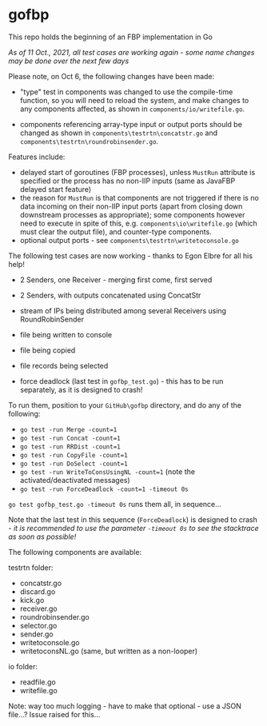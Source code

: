 # gofbp 

This repo holds the beginning of an FBP implementation in Go

*As of 11 Oct., 2021, all test cases are working again - some name changes may be done over the next few days*

Please note, on Oct 6, the following changes have been made:

- "type" test in components was changed to use the compile-time function, so you will need to reload the system, and make changes to any components affected, as shown in `components/io/writefile.go`.

- components referencing array-type input or output ports should be changed as shown in `components\testrtn\concatstr.go` and `components\testrtn\roundrobinsender.go`.

Features include:

- delayed start of goroutines (FBP processes), unless `MustRun` attribute is specified or the process has no non-IIP inputs (same as JavaFBP delayed start feature) 
- the reason for `MustRun` is that components are not triggered if there is no data incoming on their non-IIP input ports (apart from closing down downstream processes as appropriate);  some components however need to execute in spite of this, e.g. `components\io\writefile.go` (which must clear the output file), and counter-type components.
- optional output ports - see `components\testrtn\writetoconsole.go`


The following test cases are now working - thanks to Egon Elbre for all his help!

- 2 Senders, one Receiver - merging first come, first served

- 2 Senders, with outputs concatenated using ConcatStr

- stream of IPs being distributed among several Receivers using RoundRobinSender 

- file being written to console  

- file being copied             

- file records being selected    

- force deadlock (last test in `gofbp_test.go`) - this has to be run separately, as it is designed to crash!
 

To run them, position to your `GitHub\gofbp` directory, and do any of the following:

- `go test -run Merge -count=1`
- `go test -run Concat -count=1`
- `go test -run RRDist -count=1`
- `go test -run CopyFile -count=1`
- `go test -run DoSelect -count=1`
- `go test -run WriteToConsUsingNL -count=1`  (note the activated/deactivated messages)
- `go test -run ForceDeadlock -count=1 -timeout 0s` 

`go test gofbp_test.go -timeout 0s` runs them all, in sequence...

Note that the last test in this sequence (`ForceDeadlock`) is designed to crash - _it is recommended to use the parameter `-timeout 0s` to see the stacktrace as soon as possible!_

The following components are available:

testrtn folder:
- concatstr.go
- discard.go
- kick.go
- receiver.go
- roundrobinsender.go
- selector.go
- sender.go
- writetoconsole.go 
- writetoconsNL.go   (same, but written as a non-looper)

io folder:
- readfile.go
- writefile.go

Note: way too much logging - have to make that optional - use a JSON file...?  Issue raised for this...
